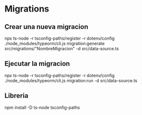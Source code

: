 # Migrations

## Crear una nueva migracion

npx ts-node -r tsconfig-paths/register -r dotenv/config ./node_modules/typeorm/cli.js migration:generate src/migrations/"NombreMigracion" -d src/data-source.ts

## Ejecutar la migracion

npx ts-node -r tsconfig-paths/register -r dotenv/config ./node_modules/typeorm/cli.js migration:run -d src/data-source.ts

## Libreria

npm install -D ts-node tsconfig-paths
